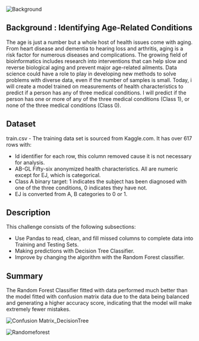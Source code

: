 ![Background](https://github.com/lisahh986/ICR-Related-Conditions/assets/119891031/644f1129-a966-4e14-9963-d29519288ecf)

## Background : Identifying Age-Related Conditions 

The age is just a number but a whole host of health issues come with aging. From heart disease and dementia to hearing loss and arthritis, aging is a risk factor for numerous diseases and complications. The growing field of bioinformatics includes research into interventions that can help slow and reverse biological aging and prevent major age-related ailments. Data science could have a role to play in developing new methods to solve problems with diverse data, even if the number of samples is small. 
Today, i will create a model trained on measurements of health characteristics to predict if a person has any of three medical conditions. I will predict if the person has one or more of any of the three medical conditions (Class 1), or none of the three medical conditions (Class 0).


## Dataset

train.csv - The training data set is sourced from Kaggle.com. It has over 617 rows with:  
- Id identifier for each row, this column removed cause it is not necessary for analysis. 
- AB-GL Fifty-six anonymized health characteristics. All are numeric except for EJ, which is categorical.  
- Class A binary target: 1 indicates the subject has been diagnosed with one of the three conditions, 0 indicates they have not. 
- EJ is converted from A, B categories to 0 or 1.

 
## Description

This challenge consists of the following subsections:

- Use Pandas to read, clean, and fill missed columns to complete data into Training and Testing Sets.
- Making predictions with Decision Tree Classifier.
- Improve by changing the algorithm with the Random Forest classifier. 
 
 
## Summary
 
The Random Forest Classifier fitted with data performed much better than the model fitted with confusion matrix data due to the data being balanced and generating a higher accuracy score, indicating that the model will make extremely fewer mistakes.

![Confusion Matrix_DecisionTree](https://github.com/lisahh986/ICR-Related-Conditions/assets/119891031/16343031-50e5-4123-aaad-b7637d42605a)

![Randomeforest](https://github.com/lisahh986/ICR-Related-Conditions/assets/119891031/5abab84a-bdaf-4efc-8110-eeafc75818f6)




